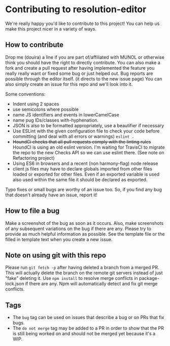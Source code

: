 # Contributing to resolution-editor
We're really happy you'd like to contribute to this project! You can help us make this project nicer in a variety of ways.

## How to contribute
Drop me (douira) a line if you are part of/affiliated with MUNOL or otherwise think you should have the right to directly contribute. You can also make a fork and create a pull request after having implemented the feature you really really want or fixed some bug or just helped out. Bug reports are possible through the editor itself. (it directs to the new issue page) You can also simply create an issue for this repo and we'll look into it.

Some conventions:  

- Indent using 2 spaces
- use semicolons where possible
- name JS identifiers and events in lowerCamelCase
- name pug IDs/classes with-hyphenation.
- JSON is also to be formatted appropriately, use a beautifier if necessary
- Use ESLint with the given configuration file to check your code before committing (and deal with all errors or warnings) `eslint .`
- ~~HoundCi checks that all pull requests comply with the linting rules~~ HoundCI is using an old eslint version. I'm waiting for TravisCI to migrate the repo to the new Checks API so we can use eslint there. (See note on Refactoring project)
- Using ES6 in browsers and a recent (non harmony-flag) node release
- client js files may have to declare globals imported from other files loaded or exported for other files. Even if an exported variable is used also used within the same file it should be declared as exported.

Typo fixes or small bugs are worthy of an issue too. So, if you find any bug that doesn't already have an issue, report it!

## How to file a bug
Make a screenshot of the bug as soon as it occurs. Also, make screenshots of any subsequent variations on the bug if there are any. Please try to provide as much helpful information as possible. See the template file or the filled in template text when you create a new issue. 

## Note on using git with this repo
Please run `git fetch -p` after having deleted a branch from a merged PR. This will actually delete the branch on the remote git servers instead of just "fake" deleting it.
Use `npm install` to resolve merge conflicts in package-lock.json if there are any. Npm will automatically detect and fix git merge conflicts.

## Tags
- The `bug` tag can be used on issues that describe a bug or on PRs that fix bugs.
- The `do not merge` tag may be added to a PR in order to show that the PR is still being worked on and should not be merged yet because it's a WIP.